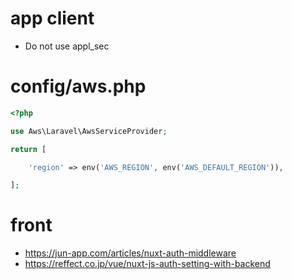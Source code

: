 # app client
* Do not use appl_sec

# config/aws.php
```php
<?php

use Aws\Laravel\AwsServiceProvider;

return [

    'region' => env('AWS_REGION', env('AWS_DEFAULT_REGION')),

];
```

# front
* https://jun-app.com/articles/nuxt-auth-middleware
* https://reffect.co.jp/vue/nuxt-js-auth-setting-with-backend

